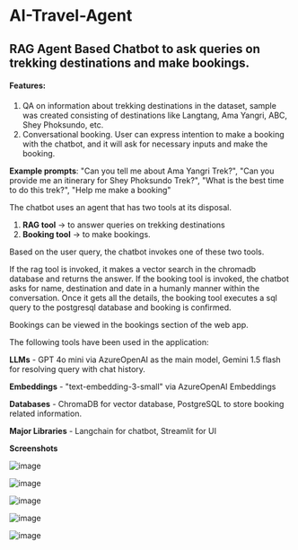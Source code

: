 # AI-Travel-Agent

## RAG Agent Based Chatbot to ask queries on trekking destinations and make bookings.

#### Features:
1) QA on information about trekking destinations in the dataset, sample was created consisting of destinations like Langtang, Ama Yangri, ABC, Shey Phoksundo, etc.
2) Conversational booking. User can express intention to make a booking with the chatbot, and it will ask for necessary inputs and make the booking.

**Example prompts**: "Can you tell me about Ama Yangri Trek?", "Can you provide me an itinerary for Shey Phoksundo Trek?", "What is the best time to do this trek?", "Help me make a booking"

The chatbot uses an agent that has two tools at its disposal.
1) **RAG tool** -> to answer queries on trekking destinations
2) **Booking tool** -> to make bookings.

Based on the user query, the chatbot invokes one of these two tools. 

If the rag tool is invoked, it makes a vector search in the chromadb database and returns the answer. If the booking tool is invoked, the chatbot asks for name, destination and date in a humanly manner within the conversation. Once it gets all the details, the booking tool executes a sql query to the postgresql database and booking is confirmed. 

Bookings can be viewed in the bookings section of the web app.

The following tools have been used in the application:

**LLMs**  - GPT 4o mini via AzureOpenAI as the main model, Gemini 1.5 flash for resolving query with chat history.

**Embeddings** - "text-embedding-3-small" via AzureOpenAI Embeddings

**Databases** - ChromaDB for vector database, PostgreSQL to store booking related information.

**Major Libraries** - Langchain for chatbot, Streamlit for UI

**Screenshots**

![image](https://github.com/user-attachments/assets/6d347d91-b44f-451a-96ae-fb12c453f71c)

![image](https://github.com/user-attachments/assets/474d9007-013f-46fb-833b-5f272aafe5f3)

![image](https://github.com/user-attachments/assets/4e35c684-8d98-4e33-ad88-2ad24d7f6040)

![image](https://github.com/user-attachments/assets/b3e36402-ca90-4ea9-9325-4124e23fee31)

![image](https://github.com/user-attachments/assets/7b1587af-8a9b-45d5-9a96-8a27d7e273c8)







